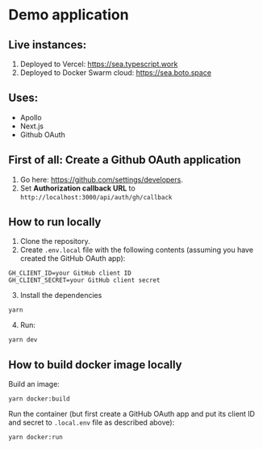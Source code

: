 # Demo application

## Live instances:

 1. Deployed to Vercel: https://sea.typescript.work
 2. Deployed to Docker Swarm cloud: https://sea.boto.space

## Uses:

-   Apollo
-   Next.js
-   Github OAuth

## First of all: Create a Github OAuth application

1. Go here: https://github.com/settings/developers.
2. Set **Authorization callback URL** to `http://localhost:3000/api/auth/gh/callback`

## How to run locally

1.  Clone the repository.
2.  Create `.env.local` file with the following contents (assuming you have created the GitHub OAuth app):

```
GH_CLIENT_ID=your GitHub client ID
GH_CLIENT_SECRET=your GitHub client secret
```

3.  Install the dependencies

```
yarn
```

4.  Run:

```
yarn dev
```

## How to build docker image locally

Build an image:

```
yarn docker:build
```

Run the container (but first create a GitHub OAuth app and put its client ID and secret to `.local.env` file as described above):

```
yarn docker:run
```
